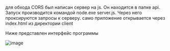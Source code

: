 для обхода CORS был написан сервер на js. Он находится в папке api. 
Запуск производится командой node.exe server.js. Через него проксируются запросы к серверу.
само приложение открывается через index.html из директории client

Ниже представлен интерфейс программы

![image](https://github.com/user-attachments/assets/b8adf2c8-3971-46d5-bb52-7db0f4687dfb)
